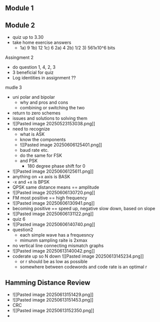 ## Module 1
## Module 2
- quiz up to 3.30
- take home exercise answers
	- 1a) 9 1b) 12 1c) 6 2a) 4 2b) 1/2 3) 561x10^6 bits

Assingment 2
- do question 1, 4, 2, 3
- 3 beneficial for quiz
- Log identities in assignment ??

mudle 3
- uni polar and bipolar
	- why and pros and cons
	- combining or switching the two
- return to zero schemes
- issues and solutions to solving them
- ![[Pasted image 20250523153038.png]]
- need to recognize
	- what is ASK
	- know the components
	- ![[Pasted image 20250606125401.png]]
	- baud rate etc.
	- do the same for FSK
	- and PSK
		- 180 degree phase shift for 0
- ![[Pasted image 20250606125611.png]]
- anything on +x axis is BASK
- -x and +x is BPSK
- QPSK same distance means == amplitude 
- ![[Pasted image 20250606130720.png]]
- FM most positive == high frequency 
- ![[Pasted image 20250606130941.png]]
- becoming positive == speed up, negative slow down, based on slope
- ![[Pasted image 20250606131122.png]]
- quiz 6
- ![[Pasted image 20250606140740.png]]
- question2
	- each simple wave has a frequesncy 
	- mimunm sampling raite is 2xmax
- no vertical line connecting mismatch graphs
- ![[Pasted image 20250613140042.png]]
- coderate up so N down
  ![[Pasted image 20250613145234.png]]
	- or r should be as low as possible
	- somewhere between codewords and code rate is an optimal r
## Hamming Distance Review
- ![[Pasted image 20250613151429.png]]
- ![[Pasted image 20250613151453.png]]
- CRC
- ![[Pasted image 20250613152350.png]]
- 